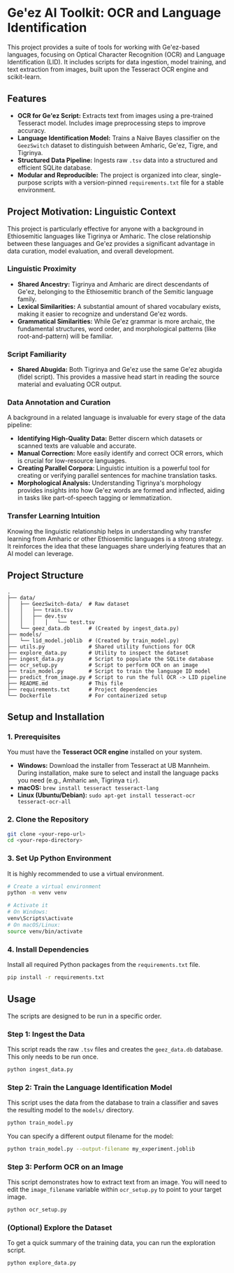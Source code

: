 # Ge'ez AI Toolkit: OCR and Language Identification

This project provides a suite of tools for working with Ge'ez-based languages, focusing on Optical Character Recognition (OCR) and Language Identification (LID). It includes scripts for data ingestion, model training, and text extraction from images, built upon the Tesseract OCR engine and scikit-learn.

## Features

*   **OCR for Ge'ez Script:** Extracts text from images using a pre-trained Tesseract model. Includes image preprocessing steps to improve accuracy.
*   **Language Identification Model:** Trains a Naive Bayes classifier on the `GeezSwitch` dataset to distinguish between Amharic, Ge'ez, Tigre, and Tigrinya.
*   **Structured Data Pipeline:** Ingests raw `.tsv` data into a structured and efficient SQLite database.
*   **Modular and Reproducible:** The project is organized into clear, single-purpose scripts with a version-pinned `requirements.txt` file for a stable environment.

## Project Motivation: Linguistic Context

This project is particularly effective for anyone with a background in Ethiosemitic languages like Tigrinya or Amharic. The close relationship between these languages and Ge'ez provides a significant advantage in data curation, model evaluation, and overall development.

### Linguistic Proximity

*   **Shared Ancestry:** Tigrinya and Amharic are direct descendants of Ge'ez, belonging to the Ethiosemitic branch of the Semitic language family.
*   **Lexical Similarities:** A substantial amount of shared vocabulary exists, making it easier to recognize and understand Ge'ez words.
*   **Grammatical Similarities:** While Ge'ez grammar is more archaic, the fundamental structures, word order, and morphological patterns (like root-and-pattern) will be familiar.

### Script Familiarity

*   **Shared Abugida:** Both Tigrinya and Ge'ez use the same Ge'ez abugida (fidel script). This provides a massive head start in reading the source material and evaluating OCR output.

### Data Annotation and Curation

A background in a related language is invaluable for every stage of the data pipeline:

*   **Identifying High-Quality Data:** Better discern which datasets or scanned texts are valuable and accurate.
*   **Manual Correction:** More easily identify and correct OCR errors, which is crucial for low-resource languages.
*   **Creating Parallel Corpora:** Linguistic intuition is a powerful tool for creating or verifying parallel sentences for machine translation tasks.
*   **Morphological Analysis:** Understanding Tigrinya's morphology provides insights into how Ge'ez words are formed and inflected, aiding in tasks like part-of-speech tagging or lemmatization.

### Transfer Learning Intuition

Knowing the linguistic relationship helps in understanding why transfer learning from Amharic or other Ethiosemitic languages is a strong strategy. It reinforces the idea that these languages share underlying features that an AI model can leverage.

## Project Structure

```
.
├── data/
│   ├── GeezSwitch-data/  # Raw dataset
│   │   ├── train.tsv
│   │   ├── dev.tsv
│   │   │   │   └── test.tsv
│   └── geez_data.db      # (Created by ingest_data.py)
├── models/
│   └── lid_model.joblib  # (Created by train_model.py)
├── utils.py              # Shared utility functions for OCR
├── explore_data.py       # Utility to inspect the dataset
├── ingest_data.py        # Script to populate the SQLite database
├── ocr_setup.py          # Script to perform OCR on an image
├── train_model.py        # Script to train the language ID model
├── predict_from_image.py # Script to run the full OCR -> LID pipeline
├── README.md             # This file
├── requirements.txt      # Project dependencies
└── Dockerfile            # For containerized setup
```

## Setup and Installation

### 1. Prerequisites

You must have the **Tesseract OCR engine** installed on your system.

*   **Windows:** Download the installer from Tesseract at UB Mannheim. During installation, make sure to select and install the language packs you need (e.g., Amharic `amh`, Tigrinya `tir`).
*   **macOS:** `brew install tesseract tesseract-lang`
*   **Linux (Ubuntu/Debian):** `sudo apt-get install tesseract-ocr tesseract-ocr-all`

### 2. Clone the Repository

```sh
git clone <your-repo-url>
cd <your-repo-directory>
```

### 3. Set Up Python Environment

It is highly recommended to use a virtual environment.

```sh
# Create a virtual environment
python -m venv venv

# Activate it
# On Windows:
venv\Scripts\activate
# On macOS/Linux:
source venv/bin/activate
```

### 4. Install Dependencies

Install all required Python packages from the `requirements.txt` file.

```sh
pip install -r requirements.txt
```

## Usage

The scripts are designed to be run in a specific order.

### Step 1: Ingest the Data

This script reads the raw `.tsv` files and creates the `geez_data.db` database. This only needs to be run once.

```sh
python ingest_data.py
```

### Step 2: Train the Language Identification Model

This script uses the data from the database to train a classifier and saves the resulting model to the `models/` directory.

```sh
python train_model.py
```
You can specify a different output filename for the model:
```sh
python train_model.py --output-filename my_experiment.joblib
```

### Step 3: Perform OCR on an Image

This script demonstrates how to extract text from an image. You will need to edit the `image_filename` variable within `ocr_setup.py` to point to your target image.

```sh
python ocr_setup.py
```

### (Optional) Explore the Dataset

To get a quick summary of the training data, you can run the exploration script.

```sh
python explore_data.py
```